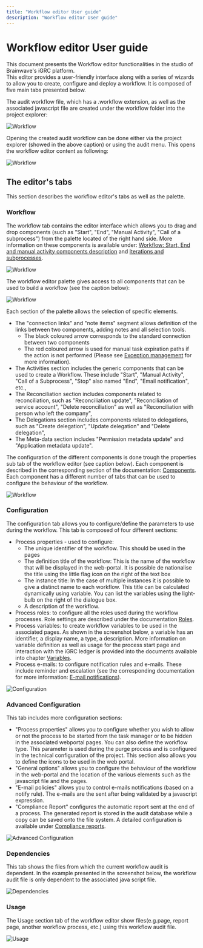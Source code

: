 ```yaml
---
title: "Workflow editor User guide"
description: "Workflow editor User guide"
---
```


# Workflow editor User guide

This document presents the Workflow editor functionalities in the studio of Brainwave's iGRC platform.  
This editor provides a user-friendly interface along with a series of wizards to allow you to create, configure and deploy a workflow. It is composed of five main tabs presented below.  

The audit workflow file, which has a .workflow extension, as well as the associated javascript file are created under the workflow folder into the project explorer:  

![Workflow](./images/Image_Documentation39.png "Workflow")  

Opening the created audit workflow can be done either via the project explorer (showed in the above caption) or using the audit menu. This opens the workflow editor content as following:  

![Workflow](./images/Image_Documentation43_bis7.png "Workflow")  

## The editor's tabs

This section describes the workflow editor's tabs as well as the palette.

### Workflow

The workflow tab contains the editor interface which allows you to drag and drop components (such as "Start", "End", "Manual Activity", "Call of a subprocess") from the palette located of the right hand side. More information on these components is available under: [Workflow: Start, End and manual activity components description](./11-components#start-or-manual-activity-component) and [Iterations and subprocesses](./06-iterations-and-subprocesses).  

![Workflow](./images/Image_Documentation43.png "Workflow")  

The workflow editor palette gives access to all components that can be used to build a workflow (see the caption below):  

![Workflow](./images/Image_Documentation44_BIS.png "Workflow")  

Each section of the palette allows the selection of specific elements.  

- The "connection links" and "note items" segment allows definition of the links between two components, adding notes and all selection tools.
  - The black coloured arrow corresponds to the standard connection between two components
  - The red coloured arrow is used for manual task expiration paths if the action is not performed (Please see [Exception management](./13-exception-management) for more information).
- The Activities section includes the generic components that can be used to create a Workflow. These include "Start", "Manual Activity", "Call of a Subprocess", "Stop" also named "End", "Email notification", etc.,
- The Reconciliation section includes components related to reconciliation, such as "Reconciliation update", "Reconciliation of service account", "Delete reconciliation" as well as "Reconciliation with person who left the company",
- The Delegations section includes components related to delegations, such as "Create delegation", "Update delegation" and "Delete delegation",
- The Meta-data section includes "Permission metadata update" and "Application metadata update".

The configuration of the different components is done trough the properties sub tab of the workflow editor (see caption below). Each component is described in the corresponding section of the documentation: [Components](./11-components). Each component has a different number of tabs that can be used to configure the behaviour of the workflow.

![Workflow](./images/WorkflowProperties.png "Workflow")  

### Configuration

The configuration tab allows you to configure/define the parameters to use during the workflow. This tab is composed of four different sections:  

- Process properties - used to configure:
  - The unique identifier of the workflow. This should be used in the pages
  - The definition title of the workflow: This is the name of the workflow that will be displayed in the web-portal. It is possible de nationalise the title using the little flag icon on the right of the text box
  - The instance title: In the case of multiple instances it is possible to give a distinct name to each workflow. This title can be calculated dynamically using variable. You can list the variables using the light-bulb on the right of the dialogue box.
  - A description of the workflow.
- Process roles: to configure all the roles used during the workflow processes. Role settings are described under the documentation [Roles](./03-roles).
- Process variables: to create workflow variables to be used in the associated pages. As shown in the screenshot below, a variable has an identifier, a display name, a type, a description. More information on variable definition as well as usage for the process start page and interaction with the iGRC ledger is provided into the documents available into chapter [Variables](./04-variables).
- Process e-mails: to configure notification rules and e-mails. These include reminder and escalation (see the corresponding documentation for more information: [E-mail notifications](./07-email-notifications)).  

![Configuration](./images/Image_Documentation58.png "Configuration")  

### Advanced Configuration

This tab includes more configuration sections:  

- "Process properties" allows you to configure whether you wish to allow or not the process to be started from the task manager or to be hidden in the associated webportal pages. You can also define the workflow type. This parameter is used during the purge process and is configured in the technical configuration of the project. This section also allows you to define the icons to be used in the web portal.
- "General options" allows you to configure the behaviour of the workflow in the web-portal and the location of the various elements such as the javascript file and the pages.
- "E-mail policies" allows you to control e-mails notifications (based on a notify rule). The e-mails are the sent after being validated by a javascript expression.
- "Compliance Report" configures the automatic report sent at the end of a process. The generated report is stored in the audit database while a copy can be saved onto the file system. A detailed configuration is available under [Compliance reports](./11-components#workflow-compliance-reports).  

![Advanced Configuration](./images/Image_Documentation46.png "Advanced Configuration")  

### Dependencies

This tab shows the files from which the current workflow audit is dependent. In the example presented in the screenshot below, the workflow audit file is only dependent to the associated java script file.  

![Dependencies](./images/Image_Documentation47.png "Dependencies")  

### Usage

The Usage section tab of the workflow editor show files(e.g.page, report page, another workflow process, etc.) using this workflow audit file.  

![Usage](./images/Image_Documentation48.png "Usage")  
